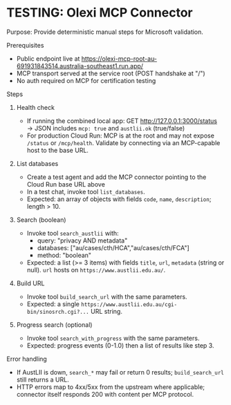 # TESTING: Olexi MCP Connector

Purpose: Provide deterministic manual steps for Microsoft validation.

Prerequisites
- Public endpoint live at https://olexi-mcp-root-au-691931843514.australia-southeast1.run.app/
- MCP transport served at the service root (POST handshake at "/")
- No auth required on MCP for certification testing

Steps
1) Health check
   - If running the combined local app: GET http://127.0.0.1:3000/status → JSON includes `mcp: true` and `austlii.ok` (true/false)
   - For production Cloud Run: MCP is at the root and may not expose `/status` or `/mcp/health`. Validate by connecting via an MCP-capable host to the base URL.

2) List databases
   - Create a test agent and add the MCP connector pointing to the Cloud Run base URL above
   - In a test chat, invoke tool `list_databases`.
   - Expected: an array of objects with fields `code`, `name`, `description`; length > 10.

3) Search (boolean)
   - Invoke tool `search_austlii` with:
     - query: "privacy AND metadata"
     - databases: ["au/cases/cth/HCA","au/cases/cth/FCA"]
     - method: "boolean"
   - Expected: a list (>= 3 items) with fields `title`, `url`, `metadata` (string or null). `url` hosts on `https://www.austlii.edu.au/`.

4) Build URL
   - Invoke tool `build_search_url` with the same parameters.
   - Expected: a single `https://www.austlii.edu.au/cgi-bin/sinosrch.cgi?...` URL string.

5) Progress search (optional)
   - Invoke tool `search_with_progress` with the same parameters.
   - Expected: progress events (0-1.0) then a list of results like step 3.

Error handling
- If AustLII is down, `search_*` may fail or return 0 results; `build_search_url` still returns a URL.
- HTTP errors map to 4xx/5xx from the upstream where applicable; connector itself responds 200 with content per MCP protocol.

